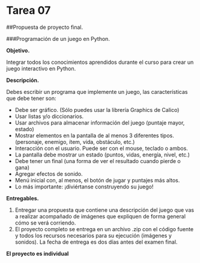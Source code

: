 # Tarea 07
##Propuesta de proyecto final.


###Programación de un juego en Python.

**Objetivo.**

Integrar todos los conocimientos aprendidos durante el curso para crear un juego interactivo en Python.

**Descripción.**

Debes escribir un programa que implemente un juego, las características que debe tener son:

- Debe ser gráfico. (Sólo puedes usar la librería Graphics de Calico)
- Usar listas y/o diccionarios.
- Usar archivos para almacenar información del juego (puntaje mayor, estado)
- Mostrar elementos en la pantalla de al menos 3 diferentes tipos. (personaje, enemigo, ítem, vida, obstáculo, etc.)
- Interacción con el usuario. Puede ser con el mouse, teclado o ambos.
- La pantalla debe mostrar un estado (puntos, vidas, energía, nivel, etc.)
- Debe tener un final (una forma de ver el resultado cuando pierde o gana)
- Agregar efectos de sonido.
- Menú inicial con, al menos, el botón de jugar y puntajes más altos.
- Lo más importante: ¡diviértanse construyendo su juego!


**Entregables.**

1. Entregar una propuesta que contiene una descripción del juego que vas a realizar acompañado de imágenes que expliquen de forma general cómo se verá corriendo.
2. El proyecto completo se entrega en un archivo .zip con el código fuente y todos los recursos necesarios para su ejecución (imágenes y sonidos). La fecha de entrega es dos días antes del examen final.



**El proyecto es individual**
